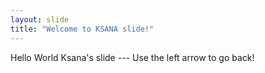 ```yaml
---
layout: slide
title: "Welcome to KSANA slide!"
---
```

Hello World Ksana's slide ---
Use the left arrow to go back!
